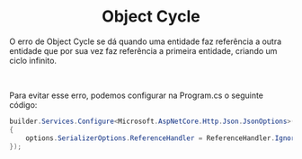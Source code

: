 <h1 align="center">Object Cycle</h1>

O erro de Object Cycle se dá quando uma entidade faz referência a outra entidade que por sua vez faz referência a primeira entidade, criando um ciclo infinito.

<br>

Para evitar esse erro, podemos configurar na Program.cs o seguinte código:

```csharp
builder.Services.Configure<Microsoft.AspNetCore.Http.Json.JsonOptions>(options =>
{
    options.SerializerOptions.ReferenceHandler = ReferenceHandler.IgnoreCycles;
});
```